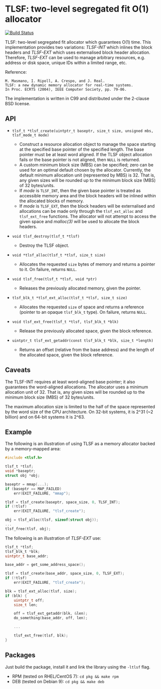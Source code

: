 # TLSF: two-level segregated fit O(1) allocator

[![Build Status](https://travis-ci.org/rmind/tlsf.svg?branch=master)](https://travis-ci.org/rmind/tlsf)

TLSF: two-level segregated fit allocator which guarantees O(1) time.
This implementation provides two variations: _TLSF-INT_ which inlines the
block headers and _TLSF-EXT_ which uses externalised block header allocation.
Therefore, _TLSF-EXT_ can be used to manage arbitrary resources, e.g.
address or disk space, unique IDs within a limited range, etc.

Reference:

	M. Masmano, I. Ripoll, A. Crespo, and J. Real.
	TLSF: a new dynamic memory allocator for real-time systems.
	In Proc. ECRTS (2004), IEEE Computer Society, pp. 79-86.

The implementation is written in C99 and distributed under the
2-clause BSD license.

## API

* `tlsf_t *tlsf_create(uintptr_t baseptr, size_t size, unsigned mbs, tlsf_mode_t mode)`
  * Construct a resource allocation object to manage the space starting
  at the specified base pointer of the specified length.  The base pointer
  must be at least word aligned.  If the TLSF object allocation fails or
  the base pointer is not aligned, then `NULL` is returned.
  * A custom minimum block size (MBS) can be specified; zero can be used
  for an optimal default chosen by the allocator.  Currently, the default
  minimum allocation unit (represented by MBS) is 32.  That is, any given
  sizes will be rounded up to the minimum block size (MBS) of 32 bytes/units.
  * If _mode_ is `TLSF_INT`, then the given base pointer is treated as
  accessible memory area and the block headers will be inlined within the
  allocated blocks of memory.
  * If _mode_ is `TLSF_EXT`, then the block headers will be externalised
  and allocations can be made only through the `tlsf_ext_alloc` and
  `tlsf_ext_free` functions.  The allocator will not attempt to access the
  given space and _malloc(3)_ will be used to allocate the block headers.

* `void tlsf_destroy(tlsf_t *tlsf)`
  * Destroy the TLSF object.

* `void *tlsf_alloc(tlsf_t *tlsf, size_t size)`
  * Allocates the requested `size` bytes of memory and returns a
  pointer to it.  On failure, returns `NULL`.

* `void tlsf_free(tlsf_t *tlsf, void *ptr)`
  * Releases the previously allocated memory, given the pointer.

* `tlsf_blk_t *tlsf_ext_alloc(tlsf_t *tlsf, size_t size)`
  * Allocates the requested `size` of space and returns a reference
  (pointer to an opaque `tlsf_blk_t` type).  On failure, returns `NULL`.

* `void tlsf_ext_free(tlsf_t *tlsf, tlsf_blk_t *blk)`
  * Release the previously allocated space, given the block reference.

* `uintptr_t tlsf_ext_getaddr(const tlsf_blk_t *blk, size_t *length)`
  * Returns an offset (relative from the base address) and the length of
  the allocated space, given the block reference.

## Caveats

The TLSF-INT requires at least word-aligned base pointer; it also guarantees
the word-aligned allocations.
The allocator uses a minimum allocation unit of 32.  That is, any given
sizes will be rounded up to the minimum block size (MBS) of 32 bytes/units.

The maximum allocation size is limited to the half of the space represented
by the word size of the CPU architecture.  On 32-bit systems, it is 2^31
(~2 billion) and on 64-bit systems it is 2^63.

## Example

The following is an illustration of using TLSF as a memory allocator backed
by a memory-mapped area:
```c
#include <tlsf.h>

tlsf_t *tlsf;
void *baseptr;
struct obj *obj;

baseptr = mmap(...);
if (baseptr == MAP_FAILED)
	err(EXIT_FAILURE, "mmap");

tlsf = tlsf_create(baseptr, space_size, 0, TLSF_INT);
if (!tlsf)
	err(EXIT_FAILURE, "tlsf_create");

obj = tlsf_alloc(tlsf, sizeof(struct obj));
...
tlsf_free(tlsf, obj);
```

The following is an illustration of _TLSF-EXT_ use:
```c
tlsf_t *tlsf;
tlsf_blk_t *blk;
uintptr_t base_addr;

base_addr = get_some_address_space();

tlsf = tlsf_create(base_addr, space_size, 0, TLSF_EXT);
if (!tlsf)
	err(EXIT_FAILURE, "tlsf_create");

blk = tlsf_ext_alloc(tlsf, size);
if (blk) {
	uintptr_t off;
	size_t len;

	off = tlsf_ext_getaddr(blk, &len);
	do_something(base_addr, off, len);

	...

	tlsf_ext_free(tlsf, blk);
}
```

## Packages

Just build the package, install it and link the library using the
`-ltlsf` flag.
* RPM (tested on RHEL/CentOS 7): `cd pkg && make rpm`
* DEB (tested on Debian 9): `cd pkg && make deb`
